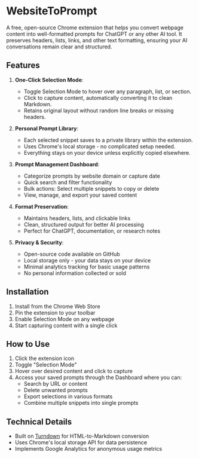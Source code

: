 # WebsiteToPrompt

A free, open-source Chrome extension that helps you convert webpage content into well-formatted prompts for ChatGPT or any other AI tool. It preserves headers, lists, links, and other text formatting, ensuring your AI conversations remain clear and structured.

## Features

1. **One-Click Selection Mode**:
   - Toggle Selection Mode to hover over any paragraph, list, or section.
   - Click to capture content, automatically converting it to clean Markdown.
   - Retains original layout without random line breaks or missing headers.

2. **Personal Prompt Library**:
   - Each selected snippet saves to a private library within the extension.
   - Uses Chrome's local storage - no complicated setup needed.
   - Everything stays on your device unless explicitly copied elsewhere.

3. **Prompt Management Dashboard**:
   - Categorize prompts by website domain or capture date
   - Quick search and filter functionality
   - Bulk actions: Select multiple snippets to copy or delete
   - View, manage, and export your saved content

4. **Format Preservation**:
   - Maintains headers, lists, and clickable links
   - Clean, structured output for better AI processing
   - Perfect for ChatGPT, documentation, or research notes

5. **Privacy & Security**:
   - Open-source code available on GitHub
   - Local storage only - your data stays on your device
   - Minimal analytics tracking for basic usage patterns
   - No personal information collected or sold

## Installation

1. Install from the Chrome Web Store
2. Pin the extension to your toolbar
3. Enable Selection Mode on any webpage
4. Start capturing content with a single click

## How to Use

1. Click the extension icon
2. Toggle "Selection Mode"
3. Hover over desired content and click to capture
4. Access your saved prompts through the Dashboard where you can:
   - Search by URL or content
   - Delete unwanted prompts
   - Export selections in various formats
   - Combine multiple snippets into single prompts

## Technical Details

- Built on [Turndown](https://github.com/domchristie/turndown) for HTML-to-Markdown conversion
- Uses Chrome's local storage API for data persistence
- Implements Google Analytics for anonymous usage metrics
